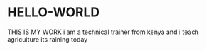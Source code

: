 # HELLO-WORLD
THIS IS MY WORK
i am a technical trainer from kenya and i teach agriculture 
its raining today
